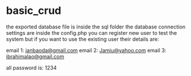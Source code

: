 # basic_crud
the exported database file is inside the sql folder
the database connection settings are inside the config.php
you can register new user to test the system but if you want to use the existing user their details are:

email 1: janbaoda@gmail.com
email 2: Jamiu@yahoo.com
email 3: ibrahimalao@gmail.com

all password is: 1234
